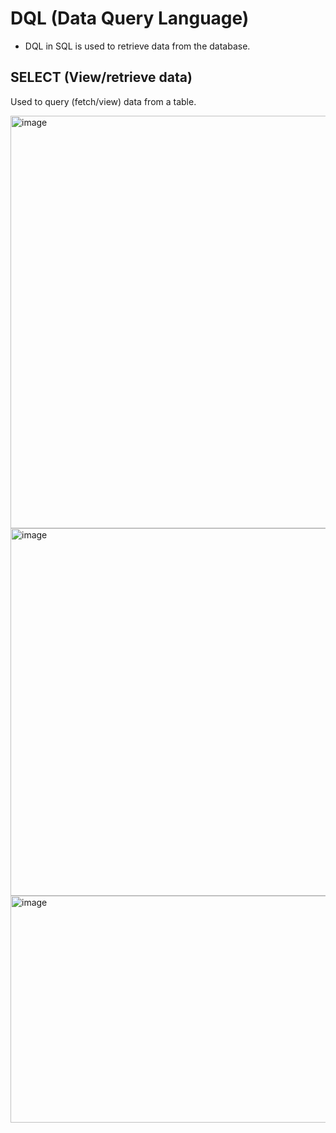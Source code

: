 # DQL (Data Query Language)
- DQL in SQL is used to retrieve data from the database.

## SELECT (View/retrieve data)
Used to query (fetch/view) data from a table.

<img width="929" height="660" alt="image" src="https://github.com/user-attachments/assets/e2ef3a9a-0285-4ce3-ab8c-cee603350007" />

<img width="772" height="588" alt="image" src="https://github.com/user-attachments/assets/cc9432cf-7668-4c25-ad06-3023c9385e9b" />

<img width="794" height="363" alt="image" src="https://github.com/user-attachments/assets/bf4f9569-618a-4583-9b6a-1e48ee0ba82b" />


